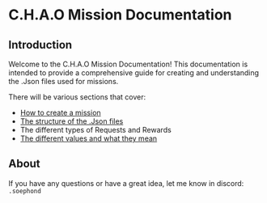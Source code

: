 # C.H.A.O Mission Documentation
## Introduction
Welcome to the C.H.A.O Mission Documentation! 
This documentation is intended to provide a comprehensive guide for creating
and understanding the .Json files used for missions.

There will be various sections that cover:

- [How to create a mission](getting-started.md)
- [The structure of the .Json files](json-structure.md)
- The different types of Requests and Rewards
- [The different values and what they mean](values.md)


## About
If you have any questions or have a great idea, let me know in discord: `.soephond`


